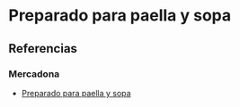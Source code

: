 # Preparado para paella y sopa

## Referencias

### Mercadona 

* [Preparado para paella y sopa](https://tienda.mercadona.es/product/62007/preparado-paella-sopa-hacendado-ultracongelado-paquete)